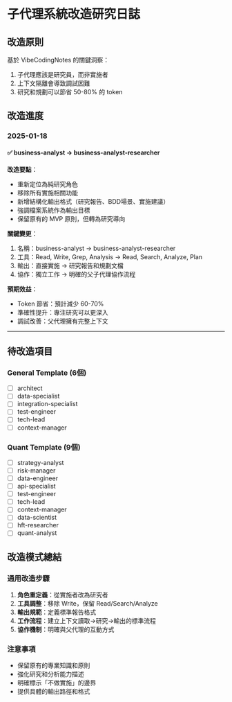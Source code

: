 # 子代理系統改造研究日誌

## 改造原則
基於 VibeCodingNotes 的關鍵洞察：
1. 子代理應該是研究員，而非實施者
2. 上下文隔離會導致調試困難
3. 研究和規劃可以節省 50-80% 的 token

## 改造進度

### 2025-01-18

#### ✅ business-analyst → business-analyst-researcher
**改造要點**：
- 重新定位為純研究角色
- 移除所有實施相關功能
- 新增結構化輸出格式（研究報告、BDD場景、實施建議）
- 強調檔案系統作為輸出目標
- 保留原有的 MVP 原則，但轉為研究導向

**關鍵變更**：
1. 名稱：business-analyst → business-analyst-researcher
2. 工具：Read, Write, Grep, Analysis → Read, Search, Analyze, Plan
3. 輸出：直接實施 → 研究報告和規劃文檔
4. 協作：獨立工作 → 明確的父子代理協作流程

**預期效益**：
- Token 節省：預計減少 60-70%
- 準確性提升：專注研究可以更深入
- 調試改善：父代理擁有完整上下文

---

## 待改造項目

### General Template (6個)
- [ ] architect
- [ ] data-specialist
- [ ] integration-specialist
- [ ] test-engineer
- [ ] tech-lead
- [ ] context-manager

### Quant Template (9個)
- [ ] strategy-analyst
- [ ] risk-manager
- [ ] data-engineer
- [ ] api-specialist
- [ ] test-engineer
- [ ] tech-lead
- [ ] context-manager
- [ ] data-scientist
- [ ] hft-researcher
- [ ] quant-analyst

## 改造模式總結

### 通用改造步驟
1. **角色重定義**：從實施者改為研究者
2. **工具調整**：移除 Write，保留 Read/Search/Analyze
3. **輸出規範**：定義標準報告格式
4. **工作流程**：建立上下文讀取→研究→輸出的標準流程
5. **協作機制**：明確與父代理的互動方式

### 注意事項
- 保留原有的專業知識和原則
- 強化研究和分析能力描述
- 明確標示「不做實施」的邊界
- 提供具體的輸出路徑和格式